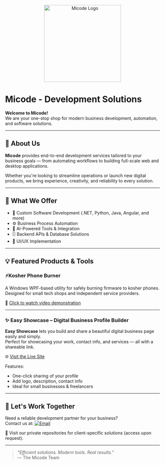<p align="center">
  <img src="https://drive.google.com/uc?export=view&id=1LVJwds0QcI5jsjGo0rXEljD_Vp7NtyjH" alt="Micode Logo" width="250"/>
</p>

# Micode - Development Solutions

**Welcome to Micode!**  
We are your one-stop shop for modern business development, automation, and software solutions.

---

## 🚀 About Us

**Micode** provides end-to-end development services tailored to your business goals — from automating workflows to building full-scale web and desktop applications.

Whether you're looking to streamline operations or launch new digital products, we bring experience, creativity, and reliability to every solution.

---

## 💼 What We Offer

- 🔧 Custom Software Development (.NET, Python, Java, Angular, and more)
- ⚙️ Business Process Automation
- 🧠 AI-Powered Tools & Integration
- 🗄️ Backend APIs & Database Solutions
- 🎨 UI/UX Implementation

---
## 💡 Featured Products & Tools

### ⚡Kosher Phone Burner

A Windows WPF-based utility for safely burning firmware to kosher phones.  
Designed for small tech shops and independent service providers.

🎥 [Click to watch video demonstration](https://your-video-link.com)

---

### ✨ Easy Showcase – Digital Business Profile Builder

**Easy Showcase** lets you build and share a beautiful digital business page easily and simply.  
Perfect for showcasing your work, contact info, and services — all with a shareable link.

🌐 [Visit the Live Site](https://easyshowcase.onrender.com/)

Features:
- One-click sharing of your profile
- Add logo, description, contact info
- Ideal for small businesses & freelancers

---

## 🤝 Let's Work Together

Need a reliable development partner for your business?  
Contact us at: [![Email](https://img.shields.io/badge/Email-micode.dev-purple)](mailto:michalhu91@gmail.com)

📍 Visit our private repositories for client-specific solutions (access upon request).

---

> _“Efficient solutions. Modern tools. Real results.”_  
— The Micode Team
